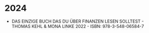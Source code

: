 # 2024
- DAS EINZIGE BUCH DAS DU ÜBER FINANZEN LESEN SOLLTEST - THOMAS KEHL & MONA LINKE 2022 - ISBN: 978-3-548-06584-7
